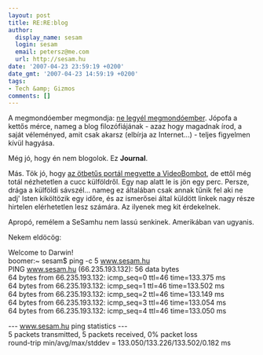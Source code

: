 ```yaml
---
layout: post
title: RE:RE:blog
author:
  display_name: sesam
  login: sesam
  email: petersz@me.com
  url: http://sesam.hu
date: '2007-04-23 23:59:19 +0200'
date_gmt: '2007-04-23 14:59:19 +0200'
tags:
- Tech &amp; Gizmos
comments: []
---
```


A megmondóember megmondja: [ne legyél megmondóember](http://re.blog.hu/2006/11/24/inditson_on_is_blogot_nehogy_megtegye). Jópofa a kettős mérce, nameg a blog filozófiájának - azaz hogy magadnak írod, a saját véleményed, amit csak akarsz (elbírja az Internet...) - teljes figyelmen kívül hagyása.

Még jó, hogy én nem blogolok. Ez **Journal**.

Más. Tök jó, hogy [az ötbetűs portál megvette a VideoBombot](http://onlinemarketing.blog.hu/2007/04/18/megvette_az_index_a_videobomb_ot), de ettől még totál nézhetetlen a cucc külföldről. Egy nap alatt le is jön egy perc. Persze, drága a külföldi sávszél... nameg ez általában csak annak tűnik fel aki ne adj' Isten kiköltözik egy időre, és az ismerősei által küldött linkek nagy része hirtelen elérhetetlen lesz számára. Az ilyenek meg kit érdekelnek.

Apropó, remélem a SeSamhu nem lassú senkinek. Amerikában van ugyanis.

Nekem eldöcög:

Welcome to Darwin!  
boomer:~ sesam$ ping -c 5 www.sesam.hu  
PING www.sesam.hu (66.235.193.132): 56 data bytes  
64 bytes from 66.235.193.132: icmp_seq=0 ttl=46 time=133.375 ms  
64 bytes from 66.235.193.132: icmp_seq=1 ttl=46 time=133.502 ms  
64 bytes from 66.235.193.132: icmp_seq=2 ttl=46 time=133.149 ms  
64 bytes from 66.235.193.132: icmp_seq=3 ttl=46 time=133.054 ms  
64 bytes from 66.235.193.132: icmp_seq=4 ttl=46 time=133.050 ms

\--- www.sesam.hu ping statistics ---  
5 packets transmitted, 5 packets received, 0% packet loss  
round-trip min/avg/max/stddev = 133.050/133.226/133.502/0.182 ms
